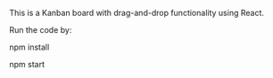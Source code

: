 This is a Kanban board with drag-and-drop functionality using React.


Run the code by:

npm install

npm start

